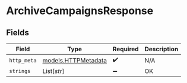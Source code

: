# ArchiveCampaignsResponse


## Fields

| Field                                            | Type                                             | Required                                         | Description                                      |
| ------------------------------------------------ | ------------------------------------------------ | ------------------------------------------------ | ------------------------------------------------ |
| `http_meta`                                      | [models.HTTPMetadata](../models/httpmetadata.md) | :heavy_check_mark:                               | N/A                                              |
| `strings`                                        | List[*str*]                                      | :heavy_minus_sign:                               | OK                                               |